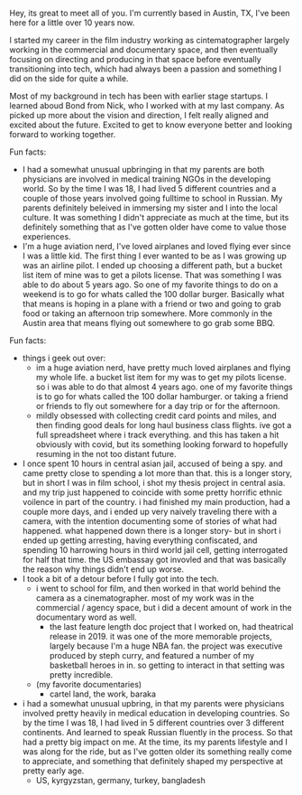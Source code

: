 Hey, its great to meet all of you. I'm currently based in Austin, TX, I've been here for a little over 10 years now. 

I started my career in the film industry working as cintematographer largely working in the commercial and documentary space, and then eventually focusing on directing and producing in that space before eventually transitioning into tech, which had always been a passion and something I did on the side for quite a while. 

 Most of my background in tech has been with earlier stage startups. I learned aboud Bond from Nick, who I worked with at my last company. As picked up more about the vision and direction, I felt really aligned and excited about the future. Excited to get to know everyone better and looking forward to working together.

Fun facts:
- I had a somewhat unusual upbringing in that my parents are both physicians are involved in medical training NGOs in the developing world. So by the time I was 18, I had lived 5 different countries and a couple of those years involved going fulltime to school in Russian. My parents definitely beleived in immersing my sister and I into the local culture. It was something I didn't appreciate as much at the time, but its definitely something that as I've gotten older have come to value those experiences. 
- I'm a huge aviation nerd, I've loved airplanes and loved flying ever since I was a little kid. The first thing I ever wanted to be as I was growing up was an airline pilot. I ended up choosing a different path, but a bucket list item of mine was to get a pilots license. That was something I was able to do about 5 years ago. So one of my favorite things to do on a weekend is to go for whats called the 100 dollar burger. Basically what that means is hoping in a plane with a friend or two and going to grab food or taking an afternoon trip somewhere. More commonly in the Austin area that means flying out somewhere to go grab some BBQ.  


 
 Fun facts:
 - things i geek out over:
	 - im a huge aviation nerd, have pretty much loved airplanes and flying my whole life. a bucket list item for my was to get my pilots license. so i was able to do that almost 4 years ago. one of my favorite things is to go for whats called the 100 dollar hamburger. or taking a friend or friends to fly out somewhere for a day trip or for the afternoon.
	 - mildly obsessed with collecting credit card points and miles, and then finding good deals for long haul business class flights. ive got a full spreadsheet where i track everything. and this has taken a hit obviously with covid, but its something looking forward to hopefully resuming in the not too distant future.
- I once spent 10 hours in central asian jail, accused of being a spy. and came pretty close to spending a lot more than that. this is a longer story, but in short I was in film school, i shot my thesis project in central asia. and my trip just happened to coincide with some pretty horrific ethnic voilence in part of the country. i had finished my main production, had a couple more days, and i ended up very naively traveling there with a camera, with the intention documenting some of stories of what had happened. what happened down there is a longer story- but in short i ended up getting arresting, having everything confiscated, and spending 10 harrowing hours in third world jail cell, getting interrogated for half that time. the US embassay got invovled and that was basically the reason why things didn't end up worse.
- I took a bit of a detour before I fully got into the tech. 
	- i went to school for film, and then worked in that world behind the camera as a cinematographer. most of my work was in the commercial / agency space, but i did a decent amount of work in the documentary word as well.
		- the last feature length doc project that I worked on, had theatrical release in 2019. it was one of the more memorable projects, largely because I'm a huge NBA fan. the project was executive produced by steph curry, and featured a number of my basketball heroes in in. so getting to interact in that setting was pretty incredible. 
	- (my favorite documentaries)
		- cartel land, the work, baraka
- i had a somewhat unusual upbring, in that my parents were physicians involved pretty heavily in medical education in developing countries. So by the time I was 18, I had lived in 5 different countries over 3 different continents. And learned to speak Russian fluently in the process. So that had a pretty big impact on me. At the time, its my parents lifestyle and I was along for the ride, but as I've gotten older its something really come to appreciate, and something that definitely shaped my perspective at pretty early age. 
	 - US, kyrgyzstan, germany, turkey, bangladesh
 